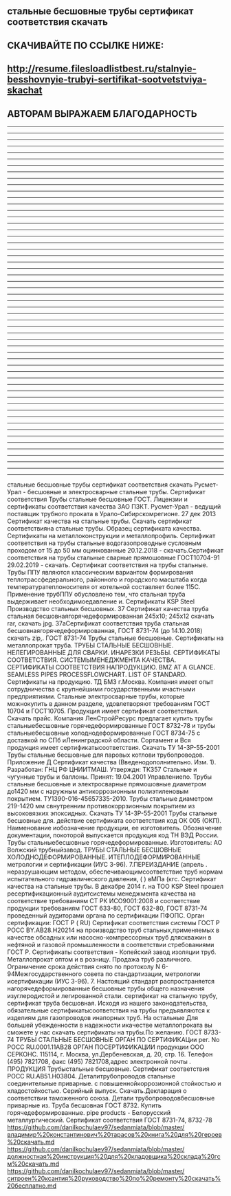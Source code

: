 стальные бесшовные трубы сертификат соответствия скачать
--------------------------------------------------
СКАЧИВАЙТЕ ПО ССЫЛКЕ НИЖЕ:
--------------------------------------------------
http://resume.filesloadlistbest.ru/stalnyie-besshovnyie-trubyi-sertifikat-sootvetstviya-skachat
--------------------------------------------------
АВТОРАМ ВЫРАЖАЕМ БЛАГОДАРНОСТЬ
--------------------------------------------------
--------------------------------------------------
--------------------------------------------------
--------------------------------------------------
--------------------------------------------------
--------------------------------------------------
--------------------------------------------------
--------------------------------------------------
--------------------------------------------------
--------------------------------------------------
--------------------------------------------------
--------------------------------------------------
--------------------------------------------------
--------------------------------------------------
--------------------------------------------------
--------------------------------------------------
--------------------------------------------------
--------------------------------------------------
--------------------------------------------------
--------------------------------------------------
--------------------------------------------------
--------------------------------------------------
--------------------------------------------------
--------------------------------------------------
--------------------------------------------------
--------------------------------------------------
--------------------------------------------------
--------------------------------------------------
--------------------------------------------------
--------------------------------------------------
--------------------------------------------------
--------------------------------------------------
--------------------------------------------------
--------------------------------------------------
--------------------------------------------------
--------------------------------------------------
--------------------------------------------------
--------------------------------------------------
--------------------------------------------------
--------------------------------------------------
--------------------------------------------------
--------------------------------------------------
--------------------------------------------------
--------------------------------------------------
--------------------------------------------------
--------------------------------------------------
--------------------------------------------------
--------------------------------------------------
--------------------------------------------------
--------------------------------------------------
--------------------------------------------------
--------------------------------------------------
--------------------------------------------------
--------------------------------------------------
--------------------------------------------------
--------------------------------------------------
стальные бесшовные трубы сертификат соответствия скачать Русмет-Урал - бесшовные и электросварные стальные трубы. Сертификат соответствия Трубы стальные бесшовные ГОСТ. Лицензии и сертификаты соответствия качества ЗАО ПЗКТ. Русмет-Урал - ведущий поставщик трубного проката в Урало-Сибирскомрегионе. 27 дек 2013  Сертификат качества на стальные трубы. Скачать сертификат соответствияна стальные трубы. Образец сертификата качества. Сертификаты на металлоконструкции и металлопрофиль. Сертификат соответствия на трубы стальные водогазопроводные сусловным проходом от 15 до 50 мм оцинкованные 20.12.2018 - скачать.Сертификат соответствия на трубы стальные сварные прямошовные ГОСТ10704-91 29.02.2019 - скачать. Сертификат соответствия на трубы стальные. Трубы ППУ являются классическим вариантом формирования теплотрассфедерального, районного и городского масштаба когда температуратеплоносителя от котельной составляет более 115С. Применение трубППУ обусловлено тем, что стальная труба выдерживает необходимоедавление и. Сертификаты  KSP Steel  Производство стальных бесшовных. 37 Сертификат качества труба стальная бесшовнаягорячедеформированная 245х10; 245х12 скачать rar, скачать jpg. 37аСертификат соответствия труба стальная бесшовнаягорячедеформированная, ГОСТ 8731-74 (до 14.10.2018) скачать zip,. ГОСТ 8731-74 Трубы стальные бесшовные. Сертификаты на металлопрокат труба. ТРУБЫ СТАЛЬНЫЕ БЕСШОВНЫЕ. НЕЛЕГИРОВАННЫЕ ДЛЯ СВАРКИ. ИНАРЕЗКИ РЕЗЬБЫ. СЕРТИФИКАТЫ СООТВЕТСТВИЯ. СИСТЕМЫМЕНЕДЖМЕНТА КАЧЕСТВА. СЕРТИФИКАТЫ СООТВЕТСТВИЯ НАПРОДУКЦИЮ. BMZ AT A GLANCE. SEAMLESS PIPES PROCESSFLOWCHART. LIST OF STANDARD. Сертификаты на продукцию. ТД БМЗ г.Москва. Компания имеет опыт сотрудничества с крупнейшими государственными ичастными предприятиями. Стальные электросварные трубы, которые можнокупить в данном разделе, удовлетворяют требованиям ГОСТ 10704 и ГОСТ10705. Продукция имеет сертификат соответствия. Скачать прайс.
Компания ЛенСтройРесурс предлагает купить трубы стальныебесшовные горячедеформированные ГОСТ 8732-78 и трубы стальныебесшовные холоднодеформированные ГОСТ 8734-75 с доставкой по СПб иЛенинградской области. Сортамент и  Вся продукция имеет сертификатысоответствия. Скачать ТУ 14-3Р-55-2001 Трубы стальные бесшовные для паровых котлови трубопроводов.  Приложение Д Сертификат качества (Введенодополнительно. Изм.  1). Разработан: ГНЦ РФ ЦНИИТМАШ. Утверждн: ТК357 Стальные и чугунные трубы и баллоны. Принят: 19.04.2001 Управлениепо. Трубы стальные бесшовные и электросварные прямошовные диаметром до1420 мм с наружным антикоррозионным полиэтиленовым покрытием. ТУ1390-016-45657335-2010. Трубы стальные диаметром 219-1420 мм свнутренним противокоррзионным покрытием из высоковязких эпоксидных. Скачать ТУ 14-3Р-55-2001 Трубы стальные бесшовные для. действие сертификата соответствия код ОК 005 (ОКП). Наименование иобозначение продукции, ее изготовитель. Обозначение документации, покоторой выпускается продукция код ТН ВЭД России. Трубы стальныебесшовные горячедеформированные. Изготовитель: АО Волжский трубныйзавод. ТРУБЫ СТАЛЬНЫЕ БЕСШОВНЫЕ ХОЛОДНОДЕФОРМИРОВАННЫЕ. ИТЕПЛОДЕФОРМИРОВАННЫЕ  метрологии и сертификации (ИУС 3-96). 7.ПЕРЕИЗДАНИЕ (апрель . неразрушающим методом, обеспечивающимсоответствие труб нормам испытательного гидравлического давления, ( ) вМПа (кгс. Сертификат качества на стальные трубы. В декабре 2014 г. на ТОО KSP Steel прошел ресертификационный аудитсистемы менеджмента качества на соответствие требованиям СТ РК ИСО9001:2008 и соответствие продукции требованиям ГОСТ 633-80, ГОСТ 632-80, ГОСТ 8731-74 проведенный аудиторами органа по сертификации ПФОПС. Орган сертификации: ГОСТ Р ( RU) Сертификат соответствия системы ГОСТ Р  РОСС BY.AB28.H20214 на производство труб стальных,применяемых в качестве обсадных или насосно-компрессорных труб дляскважин в нефтяной и газовой промышленности в соответствии стребованиями ГОСТ Р. Сертификаты соответствия - Копейский завод изоляции труб. Металлопрокат оптом и в розницу. Продажа труб различного. Ограничение срока действия снято по протоколу N 6-94Межгосударственного совета по стандартизации, метрологии исертификации (ИУС 3-96). 7.  Настоящий стандарт распространяется нагорячедеформированные бесшовные трубы общего назначения изуглеродистой и легированной стали. сертификат на стальную трубу, сертификат труба бесшовная. Исходя из нашего законодательства, обязательные сертификатысоответствия на трубы предъявляются к изделиям для газопроводов инапорных труб. На остальные  Для большей убежденности в надежности икачестве металлопроката вы сможете у нас скачать сертификаты на трубы.По желанию. ГОСТ 8733-74 ТРУБЫ СТАЛЬНЫЕ БЕСШОВНЫЕ
ОРГАН ПО СЕРТИФИКАЦии рег. No POCC RU.0001.11AB28 ОРГАН ПОСЕРТИФИКАЦИИ продукции ООО СЕРКОНС. 115114, г. Москва, ул.Дербеневская, д. 20, стр. 16. Телефон (495) 7821708, факс (495) 7821708,адрес электронной почты . ПРОДУКЦИЯ Трубыстальные бесшовные. Сертификат соответствия  РОСС RU.АВ51.Н03804. Деталитрубопроводов стальные соединительные приварные. с повышеннойкоррозионной стойкостью и хладостойкостью. Серийный выпуск. Скачать.Декларация о соответствии таможенного союза. Детали трубопроводовбесшовные приварные из. Труба бесшовная ГОСТ 8732. Купить горячедеформированные. pipe products - Белорусский металлургический. Сертификат соответствия ГОСТ 8731-74, 8732-78
https://github.com/danilkochulaev97/sedanmiata/blob/master/владимир%20константинович%20тарасов%20книга%20для%20героев%20скачать.md
https://github.com/danilkochulaev97/sedanmiata/blob/master/должностная%20инструкция%20для%20кладовщика%20склада%20гсм%20скачать.md
https://github.com/danilkochulaev97/sedanmiata/blob/master/ситроен%20ксантия%20руководство%20по%20ремонту%20скачать%20бесплатно.md
